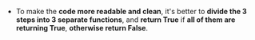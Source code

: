 * To make the **code more readable and clean**, it's better to **divide the 3 steps into 3 separate functions**, and **return True** if **all of them are returning True**, **otherwise return False**.